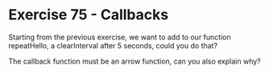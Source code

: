 # Exercise 75 - Callbacks
Starting from the previous exercise, we want to add to our function repeatHello, a clearInterval after 5 seconds, could you do that?

The callback function must be an arrow function, can you also explain why?

